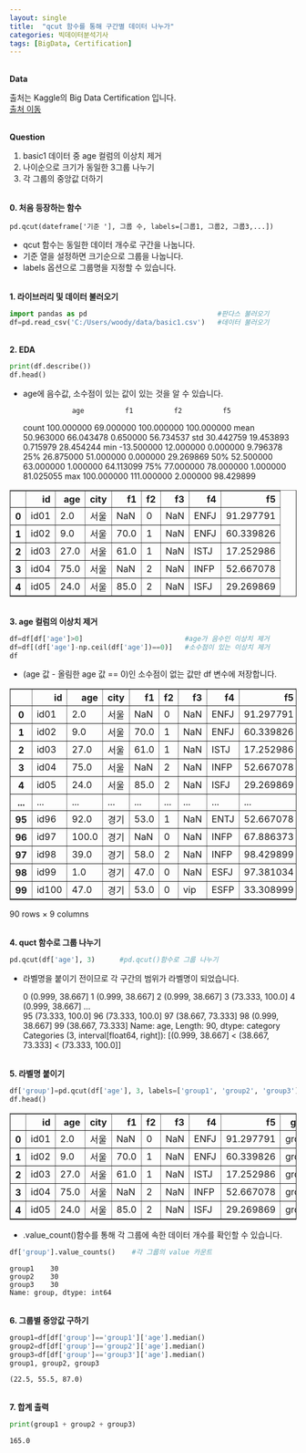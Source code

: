 ```yaml
---
layout: single
title:  "qcut 함수를 통해 구간별 데이터 나누가"
categories: 빅데이터분석기사
tags: [BigData, Certification]
---
```


<br/>**Data**<br/>

출처는 Kaggle의 Big Data Certification 입니다.<br/>
[출처 이동](https://www.kaggle.com/code/agileteam/py-t1-8-expected-questions/notebook)

<br/>**Question**<br/>

1. basic1 데이터 중 age 컬럼의 이상치 제거
2. 나이순으로 크기가 동일한 3그룹 나누기
3. 각 그룹의 중앙값 더하기

<br/>**0. 처음 등장하는 함수**<br/>

    pd.qcut(dateframe['기준 '], 그룹 수, labels=[그룹1, 그룹2, 그룹3,...])
    
 + qcut 함수는 동일한 데이터 개수로 구간을 나눕니다.
 + 기준 열을 설정하면 크기순으로 그룹을 나눕니다.
 + labels 옵션으로 그룹명을 지정할 수 있습니다.

<br/>**1. 라이브러리 및 데이터 불러오기**<br/>

```python
import pandas as pd                                #판다스 불러오기
df=pd.read_csv('C:/Users/woody/data/basic1.csv')   #데이터 불러오기
```

<br/>**2. EDA**<br/>

```python
print(df.describe())  
df.head()
```

+ age에 음수값, 소수점이 있는 값이 있는 것을 알 수 있습니다.

                  age          f1          f2          f5
    count  100.000000   69.000000  100.000000  100.000000
    mean    50.963000   66.043478    0.650000   56.734537
    std     30.442759   19.453893    0.715979   28.454244
    min    -13.500000   12.000000    0.000000    9.796378
    25%     26.875000   51.000000    0.000000   29.269869
    50%     52.500000   63.000000    1.000000   64.113099
    75%     77.000000   78.000000    1.000000   81.025055
    max    100.000000  111.000000    2.000000   98.429899
    


</style>
<table border="1" class="dataframe">
  <thead>
    <tr style="text-align: right;">
      <th></th>
      <th>id</th>
      <th>age</th>
      <th>city</th>
      <th>f1</th>
      <th>f2</th>
      <th>f3</th>
      <th>f4</th>
      <th>f5</th>
    </tr>
  </thead>
  <tbody>
    <tr>
      <th>0</th>
      <td>id01</td>
      <td>2.0</td>
      <td>서울</td>
      <td>NaN</td>
      <td>0</td>
      <td>NaN</td>
      <td>ENFJ</td>
      <td>91.297791</td>
    </tr>
    <tr>
      <th>1</th>
      <td>id02</td>
      <td>9.0</td>
      <td>서울</td>
      <td>70.0</td>
      <td>1</td>
      <td>NaN</td>
      <td>ENFJ</td>
      <td>60.339826</td>
    </tr>
    <tr>
      <th>2</th>
      <td>id03</td>
      <td>27.0</td>
      <td>서울</td>
      <td>61.0</td>
      <td>1</td>
      <td>NaN</td>
      <td>ISTJ</td>
      <td>17.252986</td>
    </tr>
    <tr>
      <th>3</th>
      <td>id04</td>
      <td>75.0</td>
      <td>서울</td>
      <td>NaN</td>
      <td>2</td>
      <td>NaN</td>
      <td>INFP</td>
      <td>52.667078</td>
    </tr>
    <tr>
      <th>4</th>
      <td>id05</td>
      <td>24.0</td>
      <td>서울</td>
      <td>85.0</td>
      <td>2</td>
      <td>NaN</td>
      <td>ISFJ</td>
      <td>29.269869</td>
    </tr>
  </tbody>
</table>
</div>

<br/>**3. age 컬럼의 이상치 제거**<br/>


```python
df=df[df['age']>0]                         #age가 음수인 이상치 제거
df=df[(df['age']-np.ceil(df['age'])==0)]   #소수점이 있는 이상치 제거
df
```

+ (age 값 - 올림한 age 값 == 0)인 소수점이 없는 값만 df 변수에 저장합니다.


</style>
<table border="1" class="dataframe">
  <thead>
    <tr style="text-align: right;">
      <th></th>
      <th>id</th>
      <th>age</th>
      <th>city</th>
      <th>f1</th>
      <th>f2</th>
      <th>f3</th>
      <th>f4</th>
      <th>f5</th>
      <th>group</th>
    </tr>
  </thead>
  <tbody>
    <tr>
      <th>0</th>
      <td>id01</td>
      <td>2.0</td>
      <td>서울</td>
      <td>NaN</td>
      <td>0</td>
      <td>NaN</td>
      <td>ENFJ</td>
      <td>91.297791</td>
      <td>group1</td>
    </tr>
    <tr>
      <th>1</th>
      <td>id02</td>
      <td>9.0</td>
      <td>서울</td>
      <td>70.0</td>
      <td>1</td>
      <td>NaN</td>
      <td>ENFJ</td>
      <td>60.339826</td>
      <td>group1</td>
    </tr>
    <tr>
      <th>2</th>
      <td>id03</td>
      <td>27.0</td>
      <td>서울</td>
      <td>61.0</td>
      <td>1</td>
      <td>NaN</td>
      <td>ISTJ</td>
      <td>17.252986</td>
      <td>group1</td>
    </tr>
    <tr>
      <th>3</th>
      <td>id04</td>
      <td>75.0</td>
      <td>서울</td>
      <td>NaN</td>
      <td>2</td>
      <td>NaN</td>
      <td>INFP</td>
      <td>52.667078</td>
      <td>group3</td>
    </tr>
    <tr>
      <th>4</th>
      <td>id05</td>
      <td>24.0</td>
      <td>서울</td>
      <td>85.0</td>
      <td>2</td>
      <td>NaN</td>
      <td>ISFJ</td>
      <td>29.269869</td>
      <td>group1</td>
    </tr>
    <tr>
      <th>...</th>
      <td>...</td>
      <td>...</td>
      <td>...</td>
      <td>...</td>
      <td>...</td>
      <td>...</td>
      <td>...</td>
      <td>...</td>
      <td>...</td>
    </tr>
    <tr>
      <th>95</th>
      <td>id96</td>
      <td>92.0</td>
      <td>경기</td>
      <td>53.0</td>
      <td>1</td>
      <td>NaN</td>
      <td>ENTJ</td>
      <td>52.667078</td>
      <td>group3</td>
    </tr>
    <tr>
      <th>96</th>
      <td>id97</td>
      <td>100.0</td>
      <td>경기</td>
      <td>NaN</td>
      <td>0</td>
      <td>NaN</td>
      <td>INFP</td>
      <td>67.886373</td>
      <td>group3</td>
    </tr>
    <tr>
      <th>97</th>
      <td>id98</td>
      <td>39.0</td>
      <td>경기</td>
      <td>58.0</td>
      <td>2</td>
      <td>NaN</td>
      <td>INFP</td>
      <td>98.429899</td>
      <td>group2</td>
    </tr>
    <tr>
      <th>98</th>
      <td>id99</td>
      <td>1.0</td>
      <td>경기</td>
      <td>47.0</td>
      <td>0</td>
      <td>NaN</td>
      <td>ESFJ</td>
      <td>97.381034</td>
      <td>group1</td>
    </tr>
    <tr>
      <th>99</th>
      <td>id100</td>
      <td>47.0</td>
      <td>경기</td>
      <td>53.0</td>
      <td>0</td>
      <td>vip</td>
      <td>ESFP</td>
      <td>33.308999</td>
      <td>group2</td>
    </tr>
  </tbody>
</table>
<p>90 rows × 9 columns</p>
</div>


<br/>**4. quct 함수로 그룹 나누기**<br/>

```python
pd.qcut(df['age'], 3)      #pd.qcut()함수로 그룹 나누기
```

+ 라벨명을 붙이기 전이므로 각 구간의 범위가 라벨명이 되었습니다.


    0      (0.999, 38.667]
    1      (0.999, 38.667]
    2      (0.999, 38.667]
    3      (73.333, 100.0]
    4      (0.999, 38.667]
                ...       
    95     (73.333, 100.0]
    96     (73.333, 100.0]
    97    (38.667, 73.333]
    98     (0.999, 38.667]
    99    (38.667, 73.333]
    Name: age, Length: 90, dtype: category
    Categories (3, interval[float64, right]): [(0.999, 38.667] < (38.667, 73.333] < (73.333, 100.0]]


<br/>**5. 라벨명 붙이기**<br/>

```python
df['group']=pd.qcut(df['age'], 3, labels=['group1', 'group2', 'group3'])
df.head()
```


</style>
<table border="1" class="dataframe">
  <thead>
    <tr style="text-align: right;">
      <th></th>
      <th>id</th>
      <th>age</th>
      <th>city</th>
      <th>f1</th>
      <th>f2</th>
      <th>f3</th>
      <th>f4</th>
      <th>f5</th>
      <th>group</th>
    </tr>
  </thead>
  <tbody>
    <tr>
      <th>0</th>
      <td>id01</td>
      <td>2.0</td>
      <td>서울</td>
      <td>NaN</td>
      <td>0</td>
      <td>NaN</td>
      <td>ENFJ</td>
      <td>91.297791</td>
      <td>group1</td>
    </tr>
    <tr>
      <th>1</th>
      <td>id02</td>
      <td>9.0</td>
      <td>서울</td>
      <td>70.0</td>
      <td>1</td>
      <td>NaN</td>
      <td>ENFJ</td>
      <td>60.339826</td>
      <td>group1</td>
    </tr>
    <tr>
      <th>2</th>
      <td>id03</td>
      <td>27.0</td>
      <td>서울</td>
      <td>61.0</td>
      <td>1</td>
      <td>NaN</td>
      <td>ISTJ</td>
      <td>17.252986</td>
      <td>group1</td>
    </tr>
    <tr>
      <th>3</th>
      <td>id04</td>
      <td>75.0</td>
      <td>서울</td>
      <td>NaN</td>
      <td>2</td>
      <td>NaN</td>
      <td>INFP</td>
      <td>52.667078</td>
      <td>group3</td>
    </tr>
    <tr>
      <th>4</th>
      <td>id05</td>
      <td>24.0</td>
      <td>서울</td>
      <td>85.0</td>
      <td>2</td>
      <td>NaN</td>
      <td>ISFJ</td>
      <td>29.269869</td>
      <td>group1</td>
    </tr>
  </tbody>
</table>
</div>


+ .value_count()함수를 통해 각 그룹에 속한 데이터 개수를 확인할 수 있습니다.

```python
df['group'].value_counts()    #각 그룹의 value 카운트
```




    group1    30
    group2    30
    group3    30
    Name: group, dtype: int64

<br/>**6. 그룹별 중앙값 구하기**<br/>


```python
group1=df[df['group']=='group1']['age'].median()
group2=df[df['group']=='group2']['age'].median()
group3=df[df['group']=='group3']['age'].median()
group1, group2, group3
```




    (22.5, 55.5, 87.0)


<br/>**7. 합계 출력**<br/>

```python
print(group1 + group2 + group3)
```

    165.0
    


```python

```
